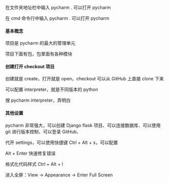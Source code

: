 

在文件夹地址栏中输入 pycharm . 可以打开 pycharm  

在 cmd 命令行中输入 pycharm . 可以打开 pycharm  


#### 基本概念

项目是 pycharm 的最大的管理单元  

项目下面有包，包里面有各种模块  


#### 创建打开 checkout 项目

创建就是 create，打开就是 open，checkout 可以从 GitHub 上直接 clone 下来  

可以配置 interpreter，就是不同版本的 python  

搜 pycharm interpreter，弄明白  

#### 其他设置

pycharm 非常强大，可以创建 Django flask 项目、可以连接数据库、可以使用 git 进行版本控制、可以登录 GitHub、  

代开 settings，可以使用快捷键 Ctrl + Alt + s，可以配置  

Alt + Enter 快速修复错误  

格式化代码样式  Ctrl + Alt + l  



进入全屏：View -> Appearance -> Enter Full Screen    
